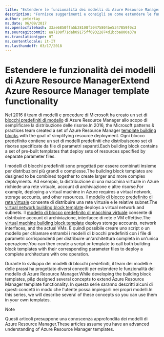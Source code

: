 ```yaml
---
title: "Estendere le funzionalità dei modelli di Azure Resource Manager"
description: "Fornisce suggerimenti e consigli su come estendere le funzionalità dei modelli di Azure Resource Manager"
author: petertay
ms.date: 06/09/2017
ms.openlocfilehash: 33ae6850ffa5b28108f30475804be5347859f0c3
ms.sourcegitcommit: ea7108f71dab09175ff69322874d1bcba800a37a
ms.translationtype: HT
ms.contentlocale: it-IT
ms.lasthandoff: 03/17/2018
---
```

# <a name="extend-azure-resource-manager-template-functionality"></a><span data-ttu-id="3badf-103">Estendere le funzionalità dei modelli di Azure Resource Manager</span><span class="sxs-lookup"><span data-stu-id="3badf-103">Extend Azure Resource Manager template functionality</span></span>

<span data-ttu-id="3badf-104">Nel 2016 il team di modelli e procedure di Microsoft ha creato un set di [blocchi predefiniti di modello](https://github.com/mspnp/template-building-blocks/wiki) di Azure Resource Manager allo scopo di semplificare la distribuzione delle risorse.</span><span class="sxs-lookup"><span data-stu-id="3badf-104">In 2016, the Microsoft patterns & practices team created a set of Azure Resource Manager [template building blocks](https://github.com/mspnp/template-building-blocks/wiki) with the goal of simplifying resource deployment.</span></span> <span data-ttu-id="3badf-105">Ogni blocco predefinito contiene un set di modelli predefiniti che distribuiscono set di risorse specificate da file di parametri separati.</span><span class="sxs-lookup"><span data-stu-id="3badf-105">Each building block contains a set of pre-built templates that deploy sets of resources specified by separate parameter files.</span></span>

<span data-ttu-id="3badf-106">I modelli di blocchi predefiniti sono progettati per essere combinati insieme per distribuzioni più grandi e complesse.</span><span class="sxs-lookup"><span data-stu-id="3badf-106">The building block templates are designed to be combined together to create larger and more complex deployments.</span></span> <span data-ttu-id="3badf-107">Ad esempio, la distribuzione di una macchina virtuale in Azure richiede una rete virtuale, account di archiviazione e altre risorse.</span><span class="sxs-lookup"><span data-stu-id="3badf-107">For example, deploying a virtual machine in Azure requires a virtual network, storage accounts, and other resources.</span></span> <span data-ttu-id="3badf-108">Il [modello di blocco predefinito di rete virtuale](https://github.com/mspnp/template-building-blocks/wiki/VNet-(v1)) consente di distribuire una rete virtuale e le relative subnet.</span><span class="sxs-lookup"><span data-stu-id="3badf-108">The [virtual network building block template](https://github.com/mspnp/template-building-blocks/wiki/VNet-(v1)) deploys a virtual network and subnets.</span></span> <span data-ttu-id="3badf-109">Il [modello di blocco predefinito di macchina virtuale](https://github.com/mspnp/template-building-blocks/wiki/Windows-and-Linux-VMs-(v1)) consente di distribuire account di archiviazione, interfacce di rete e VM effettive.</span><span class="sxs-lookup"><span data-stu-id="3badf-109">The [virtual machine building block template](https://github.com/mspnp/template-building-blocks/wiki/Windows-and-Linux-VMs-(v1)) deploys storage accounts, network interfaces, and the actual VMs.</span></span> <span data-ttu-id="3badf-110">È quindi possibile creare uno script o un modello per chiamare entrambi i modelli di blocchi predefiniti con i file di parametri corrispondenti per distribuire un'architettura completa in un'unica operazione.</span><span class="sxs-lookup"><span data-stu-id="3badf-110">You can then create a script or template to call both building block templates with their corresponding parameter files to deploy a complete architecture with one operation.</span></span>

<span data-ttu-id="3badf-111">Durante lo sviluppo dei modelli di blocchi predefiniti, il team dei modelli e delle prassi ha progettato diversi concetti per estendere le funzionalità del modello di Azure Resource Manager.</span><span class="sxs-lookup"><span data-stu-id="3badf-111">While developing the building block templates, p&p designed several concepts to extend Azure Resource Manager template functionality.</span></span> <span data-ttu-id="3badf-112">In questa serie saranno descritti alcuni di questi concetti in modo che l'utente possa impiegarli nei propri modelli.</span><span class="sxs-lookup"><span data-stu-id="3badf-112">In this series, we will describe several of these concepts so you can use them in your own templates.</span></span>

> [!NOTE]
> <span data-ttu-id="3badf-113">Questi articoli presuppone una conoscenza approfondita dei modelli di Azure Resource Manager.</span><span class="sxs-lookup"><span data-stu-id="3badf-113">These articles assume you have an advanced understanding of Azure Resource Manager templates.</span></span>